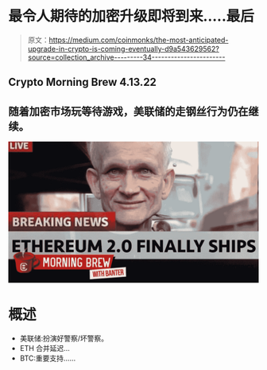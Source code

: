 # 最令人期待的加密升级即将到来…..最后

> 原文：<https://medium.com/coinmonks/the-most-anticipated-upgrade-in-crypto-is-coming-eventually-d9a543629562?source=collection_archive---------34----------------------->

## Crypto Morning Brew 4.13.22

## 随着加密市场玩等待游戏，美联储的走钢丝行为仍在继续。

![](img/dfeea32269fe4032f045e8c60ce8597d.png)

# **概述**

*   美联储:扮演好警察/坏警察。
*   ETH 合并延迟…
*   BTC:重要支持……